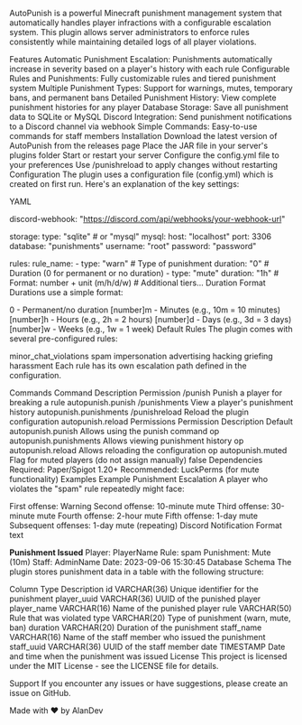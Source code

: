 

AutoPunish is a powerful Minecraft punishment management system that automatically handles player infractions with a configurable escalation system. This plugin allows server administrators to enforce rules consistently while maintaining detailed logs of all player violations.

Features
Automatic Punishment Escalation: Punishments automatically increase in severity based on a player's history with each rule
Configurable Rules and Punishments: Fully customizable rules and tiered punishment system
Multiple Punishment Types: Support for warnings, mutes, temporary bans, and permanent bans
Detailed Punishment History: View complete punishment histories for any player
Database Storage: Save all punishment data to SQLite or MySQL
Discord Integration: Send punishment notifications to a Discord channel via webhook
Simple Commands: Easy-to-use commands for staff members
Installation
Download the latest version of AutoPunish from the releases page
Place the JAR file in your server's plugins folder
Start or restart your server
Configure the config.yml file to your preferences
Use /punishreload to apply changes without restarting
Configuration
The plugin uses a configuration file (config.yml) which is created on first run. Here's an explanation of the key settings:

YAML

discord-webhook: "https://discord.com/api/webhooks/your-webhook-url"

storage:
  type: "sqlite"  # or "mysql"
  mysql:
    host: "localhost"
    port: 3306
    database: "punishments"
    username: "root"
    password: "password"

rules:
  rule_name:
    - type: "warn"  # Type of punishment
      duration: "0"  # Duration (0 for permanent or no duration)
    - type: "mute"
      duration: "1h"  # Format: number + unit (m/h/d/w)
    # Additional tiers...
Duration Format
Durations use a simple format:

0 - Permanent/no duration
[number]m - Minutes (e.g., 10m = 10 minutes)
[number]h - Hours (e.g., 2h = 2 hours)
[number]d - Days (e.g., 3d = 3 days)
[number]w - Weeks (e.g., 1w = 1 week)
Default Rules
The plugin comes with several pre-configured rules:

minor_chat_violations
spam
impersonation
advertising
hacking
griefing
harassment
Each rule has its own escalation path defined in the configuration.

Commands
Command	Description	Permission
/punish <player> <rule>	Punish a player for breaking a rule	autopunish.punish
/punishments <player>	View a player's punishment history	autopunish.punishments
/punishreload	Reload the plugin configuration	autopunish.reload
Permissions
Permission	Description	Default
autopunish.punish	Allows using the punish command	op
autopunish.punishments	Allows viewing punishment history	op
autopunish.reload	Allows reloading the configuration	op
autopunish.muted	Flag for muted players (do not assign manually)	false
Dependencies
Required: Paper/Spigot 1.20+
Recommended: LuckPerms (for mute functionality)
Examples
Example Punishment Escalation
A player who violates the "spam" rule repeatedly might face:

First offense: Warning
Second offense: 10-minute mute
Third offense: 30-minute mute
Fourth offense: 2-hour mute
Fifth offense: 1-day mute
Subsequent offenses: 1-day mute (repeating)
Discord Notification Format
text

**Punishment Issued**
Player: PlayerName
Rule: spam
Punishment: Mute (10m)
Staff: AdminName
Date: 2023-09-06 15:30:45
Database Schema
The plugin stores punishment data in a table with the following structure:

Column	Type	Description
id	VARCHAR(36)	Unique identifier for the punishment
player_uuid	VARCHAR(36)	UUID of the punished player
player_name	VARCHAR(16)	Name of the punished player
rule	VARCHAR(50)	Rule that was violated
type	VARCHAR(20)	Type of punishment (warn, mute, ban)
duration	VARCHAR(20)	Duration of the punishment
staff_name	VARCHAR(16)	Name of the staff member who issued the punishment
staff_uuid	VARCHAR(36)	UUID of the staff member
date	TIMESTAMP	Date and time when the punishment was issued
License
This project is licensed under the MIT License - see the LICENSE file for details.

Support
If you encounter any issues or have suggestions, please create an issue on GitHub.

Made with ❤️ by AlanDev
